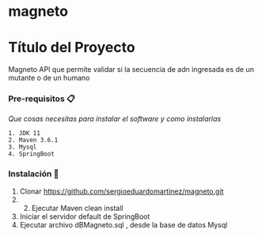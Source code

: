 # magneto

# Título del Proyecto

Magneto API que permite validar si la secuencia de adn ingresada es de un mutante o de un humano


### Pre-requisitos 📋

_Que cosas necesitas para instalar el software y como instalarlas_

```
1. JDK 11
2. Maven 3.6.1
3. Mysql
4. SpringBoot
```

### Instalación 🔧


1. Clonar https://github.com/sergioeduardomartinez/magneto.git
2. 2. Ejecutar Maven clean install
3. Iniciar el servidor default de SpringBoot
4. Ejecutar archivo dBMagneto.sql , desde la base de datos Mysql



